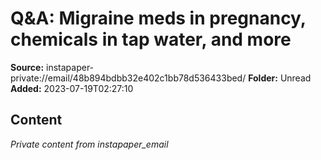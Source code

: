 # Q&A: Migraine meds in pregnancy, chemicals in tap water, and more

**Source:** instapaper-private://email/48b894bdbb32e402c1bb78d536433bed/
**Folder:** Unread
**Added:** 2023-07-19T02:27:10




## Content
*Private content from instapaper_email*
